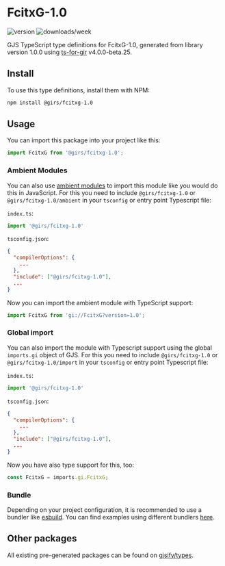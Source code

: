 
# FcitxG-1.0

![version](https://img.shields.io/npm/v/@girs/fcitxg-1.0)
![downloads/week](https://img.shields.io/npm/dw/@girs/fcitxg-1.0)


GJS TypeScript type definitions for FcitxG-1.0, generated from library version 1.0.0 using [ts-for-gir](https://github.com/gjsify/ts-for-gir) v4.0.0-beta.25.


## Install

To use this type definitions, install them with NPM:
```bash
npm install @girs/fcitxg-1.0
```

## Usage

You can import this package into your project like this:
```ts
import FcitxG from '@girs/fcitxg-1.0';
```

### Ambient Modules

You can also use [ambient modules](https://github.com/gjsify/ts-for-gir/tree/main/packages/cli#ambient-modules) to import this module like you would do this in JavaScript.
For this you need to include `@girs/fcitxg-1.0` or `@girs/fcitxg-1.0/ambient` in your `tsconfig` or entry point Typescript file:

`index.ts`:
```ts
import '@girs/fcitxg-1.0'
```

`tsconfig.json`:
```json
{
  "compilerOptions": {
    ...
  },
  "include": ["@girs/fcitxg-1.0"],
  ...
}
```

Now you can import the ambient module with TypeScript support: 

```ts
import FcitxG from 'gi://FcitxG?version=1.0';
```

### Global import

You can also import the module with Typescript support using the global `imports.gi` object of GJS.
For this you need to include `@girs/fcitxg-1.0` or `@girs/fcitxg-1.0/import` in your `tsconfig` or entry point Typescript file:

`index.ts`:
```ts
import '@girs/fcitxg-1.0'
```

`tsconfig.json`:
```json
{
  "compilerOptions": {
    ...
  },
  "include": ["@girs/fcitxg-1.0"],
  ...
}
```

Now you have also type support for this, too:

```ts
const FcitxG = imports.gi.FcitxG;
```

### Bundle

Depending on your project configuration, it is recommended to use a bundler like [esbuild](https://esbuild.github.io/). You can find examples using different bundlers [here](https://github.com/gjsify/ts-for-gir/tree/main/examples).

## Other packages

All existing pre-generated packages can be found on [gjsify/types](https://github.com/gjsify/types).

